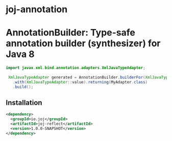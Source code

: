 # joj-annotation

# AnnotationBuilder: Type-safe annotation builder (synthesizer) for Java 8

```java
import javax.xml.bind.annotation.adapters.XmlJavaTypeAdapter;
 
 XmlJavaTypeAdapter generated = AnnotationBuilder.builderFor(XmlJavaTypeAdapter.class)
   .with(XmlJavaTypeAdapter::value).returning(MyAdapter.class)
   .build();
```

## Installation

```xml
<dependency>
  <groupId>io.joj</groupId>
  <artifactId>joj-reflect</artifactId>
  <version>1.0.0-SNAPSHOT</version>
</dependency>
```
